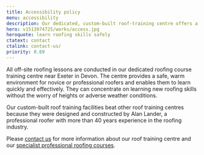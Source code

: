 ```yaml
---
title: Accessibility policy
menu: accessibility
description: Our dedicated, custom-built roof-training centre offers a safe, warm environment to learn about roofing.
hero: v1513974725/works/access.jpg
heroquote: learn roofing skills safely
ctatext: contact
ctalink: contact-us/
priority: 0.69
---
```


All off-site roofing lessons are conducted in our dedicated roofing course training centre near Exeter in Devon. The centre provides a safe, warm environment for novice or professional roofers and enables them to learn quickly and effectively. They can concentrate on learning new roofing skills without the worry of heights or adverse weather conditions.

Our custom-built roof training facilities beat other roof training centres because they were designed and constructed by Alan Lander, a professional roofer with more than 40 years experience in the roofing industry.

Please [contact us]([root]contact-us/) for more information about our roof training centre and our [specialist professional roofing courses]([root]roof-training-courses/).
